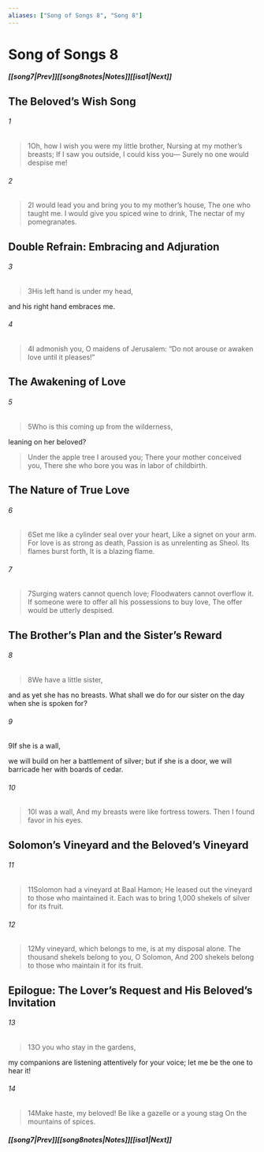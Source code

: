 ```yaml
---
aliases: ["Song of Songs 8", "Song 8"]
---
```

# Song of Songs 8
##### <span class=arrow-left></span>[[song7|Prev]]<span class=navigation-separator></span>[[song8notes|Notes]]<span class=navigation-separator></span>[[isa1|Next]]<span class=arrow-right></span>
## The Beloved’s Wish Song
###### 1
><span class=verse-first-poetry>1</span>Oh, how I wish you were my little brother,
>Nursing at my mother’s breasts;
>If I saw you outside, I could kiss you—
>Surely no one would despise me!
###### 2
><span class=verse-body-poetry>2</span>I would lead you and bring you to my mother’s house,
>The one who taught me.
>I would give you spiced wine to drink,
>The nectar of my pomegranates.
## Double Refrain: Embracing and Adjuration
###### 3
><span class=verse-body-poetry>3</span>His left hand is under my head,
<div class=paragraph-break></div>

and his right hand embraces me.
<div class=paragraph-break></div>

###### 4
><span class=verse-first-poetry>4</span>I admonish you, O maidens of Jerusalem:
><span class=poetry-quote-double>“</span>Do not arouse or awaken love until it pleases!”
## The Awakening of Love
###### 5
><span class=verse-first-poetry>5</span>Who is this coming up from the wilderness,
<div class=paragraph-break></div>

leaning on her beloved?
<div class=paragraph-break></div>

>Under the apple tree I aroused you;
>There your mother conceived you,
>There she who bore you was in labor of childbirth.
## The Nature of True Love
###### 6
><span class=verse-body-poetry>6</span>Set me like a cylinder seal over your heart,
>Like a signet on your arm.
>For love is as strong as death,
>Passion is as unrelenting as Sheol.
>Its flames burst forth,
>It is a blazing flame.
###### 7
><span class=verse-body-poetry>7</span>Surging waters cannot quench love;
>Floodwaters cannot overflow it.
>If someone were to offer all his possessions to buy love,
>The offer would be utterly despised.
## The Brother’s Plan and the Sister’s Reward
###### 8
><span class=verse-first-poetry>8</span>We have a little sister,
<div class=paragraph-break></div>

and as yet she has no breasts.
What shall we do for our sister
on the day when she is spoken for?
###### 9
<span class=verse-body>9</span>If she is a wall,
<div class=paragraph-break></div>

we will build on her a battlement of silver;
but if she is a door,
we will barricade her with boards of cedar.
<div class=paragraph-break></div>

###### 10
><span class=verse-first-poetry>10</span>I was a wall,
>And my breasts were like fortress towers.
>Then I found favor in his eyes.
## Solomon’s Vineyard and the Beloved’s Vineyard
###### 11
><span class=verse-body-poetry>11</span>Solomon had a vineyard at Baal Hamon;
>He leased out the vineyard to those who maintained it.
>Each was to bring 1,000 shekels of silver for its fruit.
###### 12
><span class=verse-body-poetry>12</span>My vineyard, which belongs to me, is at my disposal alone.
>The thousand shekels belong to you, O Solomon,
>And 200 shekels belong to those who maintain it for its fruit.
## Epilogue: The Lover’s Request and His Beloved’s Invitation
###### 13
><span class=verse-first-poetry>13</span>O you who stay in the gardens,
<div class=paragraph-break></div>

my companions are listening attentively for your voice;
let me be the one to hear it!
<div class=paragraph-break></div>

###### 14
><span class=verse-first-poetry>14</span>Make haste, my beloved!
>Be like a gazelle or a young stag
>On the mountains of spices.
##### <span class=arrow-left></span>[[song7|Prev]]<span class=navigation-separator></span>[[song8notes|Notes]]<span class=navigation-separator></span>[[isa1|Next]]<span class=arrow-right></span>